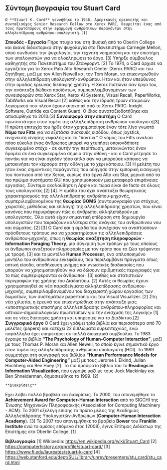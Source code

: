 ## Σύντομη βιογραφία του Stuart Card
	Ο **Stuart K. Card** γεννήθηκε το 1946, Αμερικανός ερευνητής και συνταξιούχος Senior Research Fellow στο Xerox PARC, θεωρείται ένας από τους πρωτοπόρους στην εφαρμογή ανθρώπινων παραγόντων στην αλληλεπίδραση ανθρώπου-υπολογιστή.[1]
**Σπουδές - Εργασία**
	Πήρε πτυχίο του στη Φυσική από το Oberlin College και έκανε διδακτορικό στην ψυχολογία στο Πανεπιστήμιο Carnegie Mellon, οπού συνδυάσε την ψυχολογία, την τεχνητή νοημοσύνη και την επιστήμη των υπολογιστών για να ολοκληρώσει το έργο. [3] Υπήρξε σύμβουλος καθηγητής στο Πανεπιστήμιο του Στάνφορντ. [2]
	Το 1974, ο Card άρχισε να εργάζεται για το Xerox Palo Alto Research Center (Xerox PARC) και του ζητήθηκε, μαζί με τον Allen Newell και τον Tom Moran, να επικεντρωθούν στην αλληλεπίδραση υπολογιστή-ανθρώπου. Ηταν και ήταν υπεύθυνος στην ομάδας έρευνας διεπαφής χρήστη. Η Xerox πιστώνει σαν έργο του, την ανάπτυξη δώδεκα προϊόντων, συμπεριλαμβανομένων των συνεισφορών στα Xerox Star, Xerox AI Systems, Visual Recall, PaperWorks, TabWorks και Visual Recall [2] καθώς και την ίδρυση τριών εταιρειών λογισμικού που πλέον έχουν αποκοπεί από το Xerox PARC: Inxight Software, Outride και Content Guard. Ο ίδιος συναταξιοδοτήθηκε και αποσύρθηκε το 2010.[3]
  **Συνεισφορά στην επιστήμη**
	Ο Card πρωτοστάτησε στον τομέα της αλληλεπίδραση ανθρώπου-υπολογιστή[3]. Η πρώτη επιτυχία του ήρθε όταν χρησιμοποίησε έναν τότε λίγο γνωστό **Νόμο του Fitts** για να εξετάσει συσκευές εισόδου, όπως joystick, ανιχνευτή κίνησης κεφαλής και το "ποντίκι." Ο νόμος του Fitts αναλύει πόσο εύκολα ένας άνθρωπος μπορεί να χτυπήσει οποιονδήποτε συγκεκριμένο στόχο - σε αυτήν την περίπτωση, μετακινώντας έναν δρομέα σε ένα συγκεκριμένο σημείο στην οθόνη - και ο Card μέτρησε το ποντίκι για να είναι σχεδόν τόσο απλό σαν να μπορούσε κάποιος να μετακινήσει τον κέρσορα στην οθόνη με το χέρι κάποιου. [3] Η μελέτη του ηταν ένας σημαντικός παράγοντας που οδήγησε στην εμπορική εισαγωγή του ποντικιού από την Xerox, κυρίως στα έργα Alto και Star, μερικά από τα πιο πρώιμα συστήματα GUI που χρησιμοποιούν μια μεταφορά επιφάνειας εργασίας. Σύντομα ακολούθησε η Apple και τώρα είναι de facto σε όλους τους υπολογιστές [2] [4].
	Η ομάδα του έχει αναπτύξει θεωρητικούς χαρακτηρισμούς της αλληλεπίδρασης ανθρώπου-μηχανής, συμπεριλαμβανομένου της **θεωρίας GOMS** (συντομογραφία για στόχους, χειριστές, μεθόδους και επιλογή) της αλληλεπίδρασης χρηστών, που είναι κανόνες που περιγράφουν πώς οι άνθρωποι αλληλεπιδρούν με υπολογιστές. Όλα αυτά είχαν σημαντική επίδραση στη δημιουργία υπολογιστών που ταιριάζουν καλύτερα στις ανάγκες του ανθρώπινου νου και σώματος. [2] [3]
	Ο Card και η ομάδα του συνέχισαν να αναπτύσσουν πρόσθετους τρόπους για να χαρακτηρίσουν τις αλληλεπιδράσεις ανθρώπου-μηχανής, όπως η **θεωρίας αναζήτηση πληροφοριών - Information Foraging Theory**, μια σύγκριση των τρόπων με τους οποίους οι άνθρωποι αναζητούν πληροφορίες με τον τρόπο που τα ζώα τρέφονται με τροφή. [3] και το μοντέλο **Human Processor**, ένα απλοποιημένο μοντέλο του ανθρώπινου εγκεφάλου, που περιλαμβάνει πράγματα όπως οπτική είσοδο, αποθήκευση μνήμης και γνωστικές διαδικασίες που μπορούν να χρησιμοποιηθούν για να δώσουν αριθμητικές περιγραφές για το πώς συμπεριφέρονται οι άνθρωποι · [3] καθώς και στατιστικών περιγραφών της χρήσης του Διαδικτύου. [2]	Αυτές οι θεωρίες έχουν χρησιμοποιηθεί σε νέα παραδείγματα αλληλεπίδρασης ανθρώπου-μηχανής, συμπεριλαμβανομένου του διαχειριστή χώρου εργασίας των δωματίων, των συστημάτων papertronic και του Visual Visualizer. [2]
	Στη νέα χιλιετία, η έρευνά του επικεντρώθηκε στην ανάπτυξη μιας «υποστηρικτικής επιστήμης αλληλεπίδρασης ανθρώπου-πληροφορίας και οπτικών-σημασιολογικών πρωτοτύπων για την ενίσχυση της λογικής» [1] και σε νέες διεπαφές χρήστη και υπηρεσίες για το Διαδίκτυο.[2]
  **Συγγραφικό έργο**
	Ο Card έχει γράψει τρία βιβλία και περισσότερα από 70 μελέτες (papers) και κατέχει 22 διπλώματα ευρεσιτεχνίας, ενώ παράλληλα έχει υπηρετήσει σε πολλά διοικητικά συμβούλια. Το 1983 έγραψε το βιβλίο **“The Psychology of Human-Computer Interaction”**, μαζί με τους Thomas P. Moran και Allen Newell, το οποίο έγινε σημαντικό έργο στον τομέα της αλληλεπίδρασης ανθρώπου υπολογιστή (HCI). Το 1989 συμμετέχει στη συγγραφή του βιβλίου **“Human Performance Models for Computer-Aided Engineering”** μαζί με τους Jerome I. Elkind, Julian Hochberg και Bev Huey [2]. Το πιο πρόσφατο βιβλίο του το **Readings in Information Visualization**, που εγραψε μαζί με τους Jock Mackinlay και Ben Shneiderman, δημοσιεύθηκε το 1999. [2]
  
	**Διακρίσεις**
  Εχει λάβει πολλά βραβεία και διακρίσεις. Το 2000, του απονεμήθηκε το **Achievement Award for Computer-Human Interaction** από το SIGCHI της Ένωσης Μηχανικών Πληροφορικής (Association for Computing Machinery - ACM). Το 2001 εξελέγη επίσης το πρώτο μέλος της Ακαδημίας Αλληλεπίδρασης Υπολογιστών-Ανθρώπων (**Computer-Human Interaction Academy**). [3] Το 2007 του απονεμήθηκε το βραβείο **Bower** του **Franklin Institute** ενώ το αμέσος επόμενο έτος (2008), έγινε Επίτιμος Διδάκτωρ της Επιστήμης στο Oberlin College. [1]

**Βιβλιογραφία**
[1] Wikipedia: https://en.wikipedia.org/wiki/Stuart_Card
[2] https://computerhistory.org/profile/stuart-card/
[3] https://www.fi.edu/laureates/stuart-k-card
[4] https://web.stanford.edu/dept/SUL/library/unrev/presenters/stu_card/stu_card.html

